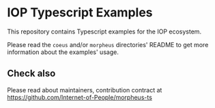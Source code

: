# IOP Typescript Examples

This repository contains Typescript examples for the IOP ecosystem.

Please read the `coeus` and/or `morpheus` directories' README to get more information about the examples' usage.

## Check also

Please read about maintainers, contribution contract at <https://github.com/Internet-of-People/morpheus-ts>
